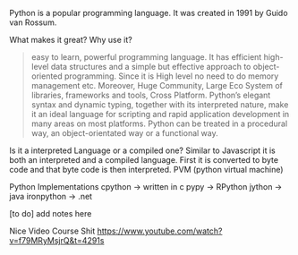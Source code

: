 Python is a popular programming language. It was created in 1991 by Guido van Rossum.

What makes it great? Why use it?
>easy to learn, powerful programming language. 
> It has efficient high-level data structures and a simple but effective approach to object-oriented programming. Since it is High level no need to do memory management etc.
> Moreover, Huge Community, Large Eco System of libraries, frameworks and tools, Cross Platform.
>Python’s elegant syntax and dynamic typing, together with its interpreted nature, make it an ideal language for scripting and rapid application development in many areas on most platforms.
>Python can be treated in a procedural way, an object-orientated way or a functional way.

Is it a interpreted Language or a compiled one?
Similar to Javascript it is both an interpreted and a compiled language.
First it is converted to byte code and that byte code is then interpreted.
PVM (python virtual machine)


Python Implementations 
cpython -> written in c
pypy ->  RPython
jython -> java
ironpython -> .net

[to do] add notes here

Nice Video Course Shit
https://www.youtube.com/watch?v=f79MRyMsjrQ&t=4291s